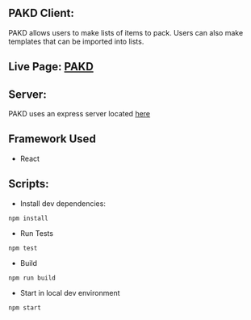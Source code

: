## PAKD Client:
PAKD allows users to make lists of items to pack.
Users can also make templates that can be imported into lists.

## Live Page: [PAKD](https://packed-app.codylee02.now.sh)

## Server:
PAKD uses an express server located [here](https://github.com/codylee02/packed-api)

## Framework Used
- React

## Scripts:
- Install dev dependencies:
```
npm install
```
- Run Tests
```
npm test
```

- Build
```
npm run build
```

- Start in local dev environment
```
npm start